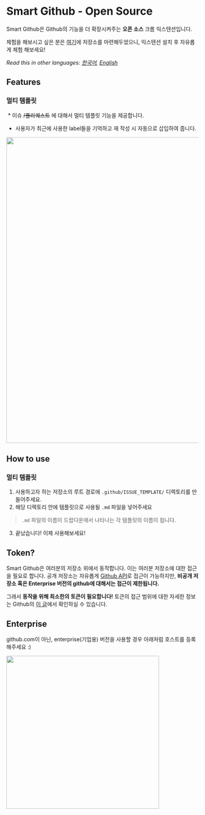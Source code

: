 # Smart Github - Open Source
Smart Github은 Github의 기능을 더 확장시켜주는 **오픈 소스** 크롬 익스텐션입니다.

체험을 해보시고 싶은 분은 [여기](https://github.com/ygnoh/github-template-extension)에 저장소를 마련해두었으니, 익스텐션 설치 후 자유롭게 체험 해보세요!

*Read this in other languages: [한국어](README.md), [English](README.en.md)*

## Features
### 멀티 템플릿
  * 이슈 ~~/풀리퀘스트~~ 에 대해서 멀티 템플릿 기능을 제공합니다.
  * 사용자가 최근에 사용한 label들을 기억하고 재 작성 시 자동으로 삽입하여 줍니다.

<img src="https://user-images.githubusercontent.com/13075245/38159156-9903fe90-34dd-11e8-865d-a9fee8315ff2.gif" width="800">

## How to use
### 멀티 템플릿
1. 사용하고자 하는 저장소의 루트 경로에 `.github/ISSUE_TEMPLATE/` 디렉토리를 만들어주세요.
2. 해당 디렉토리 안에 템플릿으로 사용될 `.md` 파일을 넣어주세요
> `.md` 파일의 이름이 드랍다운에서 나타나는 각 템플릿의 이름이 됩니다.
3. 끝났습니다! 이제 사용해보세요!

## Token?
Smart Github은 여러분의 저장소 위에서 동작합니다. 이는 여러분 저장소에 대한 접근을 필요로 합니다. 공개 저장소는 자유롭게 [Github API](https://developer.github.com/v3/)로 접근이 가능하지만, **비공개 저장소 혹은 Enterprise 버전의 github에 대해서는 접근이 제한됩니다.**

그래서 **동작을 위해 최소한의 토큰이 필요합니다!** 토큰의 접근 범위에 대한 자세한 정보는 Github의 [이 글](https://developer.github.com/apps/building-oauth-apps/scopes-for-oauth-apps/)에서 확인하실 수 있습니다.

## Enterprise
github.com이 아닌, enterprise(기업용) 버전을 사용할 경우 아래처럼 호스트를 등록 해주세요 :)

<img src="https://user-images.githubusercontent.com/13075245/38159257-b65afeb0-34df-11e8-9c3d-8c4f50770514.gif" width="400">
